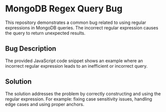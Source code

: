 # MongoDB Regex Query Bug

This repository demonstrates a common bug related to using regular expressions in MongoDB queries.  The incorrect regular expression causes the query to return unexpected results.

## Bug Description
The provided JavaScript code snippet shows an example where an incorrect regular expression leads to an inefficient or incorrect query.

## Solution
The solution addresses the problem by correctly constructing and using the regular expression. For example: fixing case sensitivity issues, handling edge cases and using proper anchors.